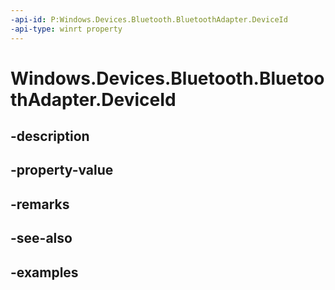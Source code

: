 ```yaml
---
-api-id: P:Windows.Devices.Bluetooth.BluetoothAdapter.DeviceId
-api-type: winrt property
---
```


<!-- Property syntax.
public string DeviceId { get; }
-->

# Windows.Devices.Bluetooth.BluetoothAdapter.DeviceId

## -description

## -property-value

## -remarks

## -see-also

## -examples

